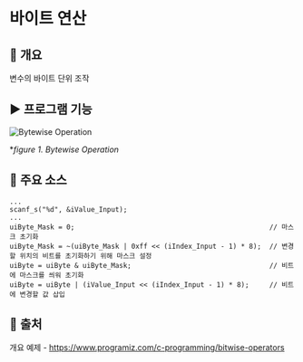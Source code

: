 # 바이트 연산 
## 📢 개요
 변수의 바이트 단위 조작
      

## ▶️ 프로그램 기능

  ![Bytewise Operation](https://github.com/kbm0996/Practice-BitwiseOperation/blob/master/BytewiseOperation/figure/BytewiseOperation.jpg)

 **figure 1. Bytewise Operation*
 

## 📌 주요 소스

    ...
    scanf_s("%d", &iValue_Input);
    ...
    uiByte_Mask = 0;                                                // 마스크 초기화
    uiByte_Mask = ~(uiByte_Mask | 0xff << (iIndex_Input - 1) * 8);  // 변경할 위치의 비트를 초기화하기 위해 마스크 설정
    uiByte = uiByte & uiByte_Mask;                                  // 비트에 마스크를 씌워 초기화
    uiByte = uiByte | (iValue_Input << (iIndex_Input - 1) * 8);     // 비트에 변경할 값 삽입 

 ## 📌 출처 
 
 개요 예제 - https://www.programiz.com/c-programming/bitwise-operators


